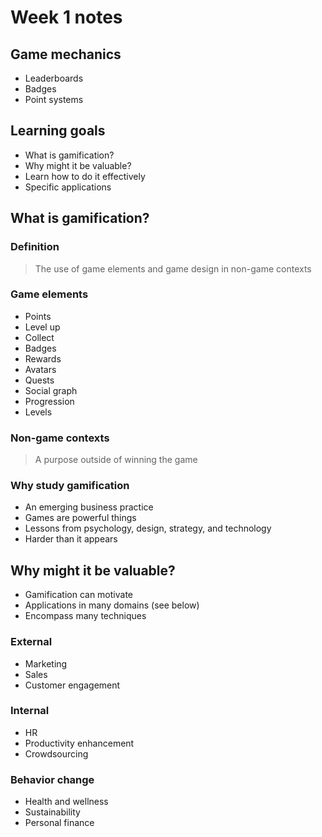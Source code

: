 
# Week 1 notes

## Game mechanics

* Leaderboards
* Badges
* Point systems

## Learning goals

* What is gamification?
* Why might it be valuable?
* Learn how to do it effectively
* Specific applications

## What is gamification?

### Definition

> The use of game elements and game design in non-game contexts

### Game elements

* Points
* Level up
* Collect
* Badges
* Rewards
* Avatars
* Quests
* Social graph
* Progression
* Levels

### Non-game contexts

> A purpose outside of winning the game

### Why study gamification

* An emerging business practice
* Games are powerful things
* Lessons from psychology, design, strategy, and technology
* Harder than it appears

## Why might it be valuable?

* Gamification can motivate
* Applications in many domains (see below)
* Encompass many techniques

### External

* Marketing
* Sales
* Customer engagement

### Internal

* HR
* Productivity enhancement
* Crowdsourcing

### Behavior change

* Health and wellness
* Sustainability
* Personal finance

